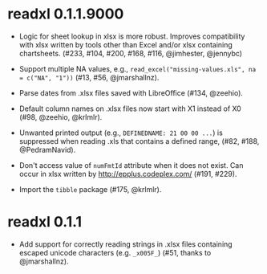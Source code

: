 # readxl 0.1.1.9000

* Logic for sheet lookup in xlsx is more robust. Improves compatibility with xlsx written by tools other than Excel and/or xlsx containing chartsheets. (#233, #104, #200, #168, #116, @jimhester, @jennybc)

* Support multiple NA values, e.g., `read_excel("missing-values.xls", na = c("NA", "1"))` (#13, #56, @jmarshallnz).

* Parse dates from .xlsx files saved with LibreOffice (#134, @zeehio).

* Default column names on .xlsx files now start with X1 instead of X0 (#98, @zeehio, @krlmlr).

* Unwanted printed output (e.g., `DEFINEDNAME: 21 00 00 ...`) is suppressed when reading .xls that contains a defined range, (#82, #188, @PedramNavid).

* Don't access value of `numFmtId` attribute when it does not exist. Can occur in xlsx written by <http://epplus.codeplex.com/> (#191, #229).

* Import the `tibble` package (#175, @krlmlr).

# readxl 0.1.1

* Add support for correctly reading strings in .xlsx files containing escaped 
  unicode characters (e.g. `_x005F_`) (#51, thanks to @jmarshallnz).
